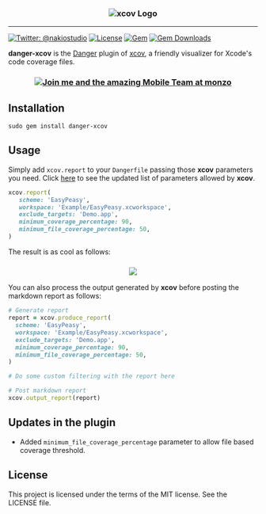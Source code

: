 <h3 align="center">
<img src="/assets_readme/logo.png" alt="xcov Logo" />
</h3>

-------

[![Twitter: @nakiostudio](https://img.shields.io/badge/contact-@nakiostudio-blue.svg?style=flat)](https://twitter.com/nakiostudio)
[![License](https://img.shields.io/badge/license-MIT-green.svg?style=flat)](https://github.com/nakiostudio/xcov/blob/master/LICENSE)
[![Gem](https://img.shields.io/gem/v/danger-xcov.svg?style=flat)](http://rubygems.org/gems/danger-xcov)
[![Gem Downloads](https://img.shields.io/gem/dt/danger-xcov.svg?style=flat)](http://rubygems.org/gems/danger-xcov)

**danger-xcov** is the [Danger](https://github.com/danger/danger) plugin of
[xcov](https://github.com/nakiostudio/xcov), a friendly visualizer for Xcode's
code coverage files.

<h3 align="center">
  <a href="https://grnh.se/5f21b9701">
    <img src="/assets_readme/monzo.png" alt="Join me and the amazing Mobile Team at monzo"/>
  </a>
</h3>

## Installation

```
sudo gem install danger-xcov
```

## Usage

Simply add `xcov.report` to your `Dangerfile` passing those **xcov** parameters
you need. Click [here](https://github.com/nakiostudio/xcov#parameters-allowed) to
see the updated list of parameters allowed by **xcov**.

```ruby
xcov.report(
   scheme: 'EasyPeasy',
   workspace: 'Example/EasyPeasy.xcworkspace',
   exclude_targets: 'Demo.app',
   minimum_coverage_percentage: 90,
   minimum_file_coverage_percentage: 50,
)
```

The result is as cool as follows:

<h3 align="center">
<img src="/assets_readme/xcov_danger.png" />
</h3>

You can also process the output generated by **xcov** before posting the markdown
report as follows:

```ruby
# Generate report
report = xcov.produce_report(
  scheme: 'EasyPeasy',
  workspace: 'Example/EasyPeasy.xcworkspace',
  exclude_targets: 'Demo.app',
  minimum_coverage_percentage: 90,
  minimum_file_coverage_percentage: 50,
)

# Do some custom filtering with the report here

# Post markdown report
xcov.output_report(report)
```

## Updates in the plugin
- Added `minimum_file_coverage_percentage` parameter to allow file based coverage threshold.

## License
This project is licensed under the terms of the MIT license. See the LICENSE file.
